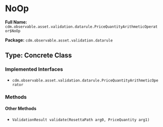 # NoOp

**Full Name:** `cdm.observable.asset.validation.datarule.PriceQuantityArithmeticOperator$NoOp`

**Package:** `cdm.observable.asset.validation.datarule`

## Type: Concrete Class

### Implemented Interfaces

- `cdm.observable.asset.validation.datarule.PriceQuantityArithmeticOperator`

### Methods

#### Other Methods

- `ValidationResult validate(RosettaPath arg0, PriceQuantity arg1)`

